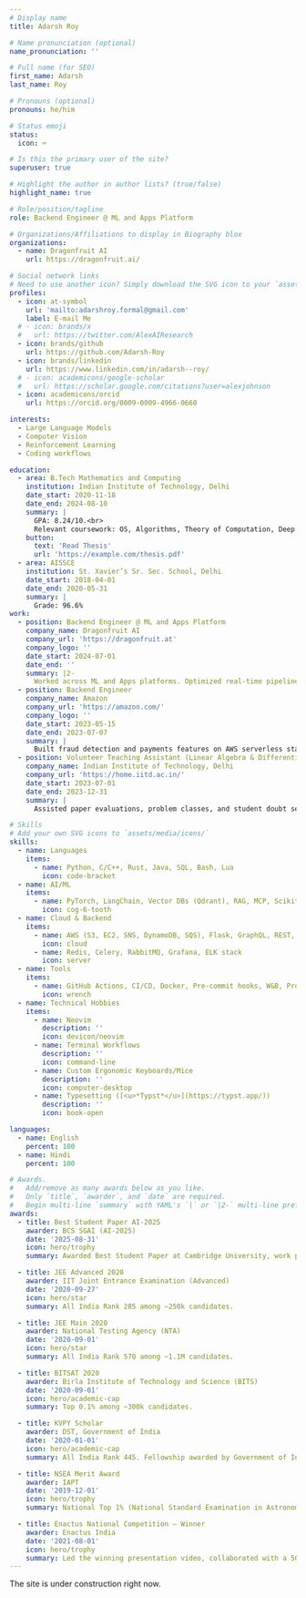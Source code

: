 ```yaml
---
# Display name
title: Adarsh Roy

# Name pronunciation (optional)
name_pronunciation: ''

# Full name (for SEO)
first_name: Adarsh
last_name: Roy

# Pronouns (optional)
pronouns: he/him

# Status emoji
status:
  icon: ⌨️

# Is this the primary user of the site?
superuser: true

# Highlight the author in author lists? (true/false)
highlight_name: true

# Role/position/tagline
role: Backend Engineer @ ML and Apps Platform

# Organizations/Affiliations to display in Biography blox
organizations:
  - name: Dragonfruit AI
    url: https://dragonfruit.ai/

# Social network links
# Need to use another icon? Simply download the SVG icon to your `assets/media/icons/` folder.
profiles:
  - icon: at-symbol
    url: 'mailto:adarshroy.formal@gmail.com'
    label: E-mail Me
  # - icon: brands/x
  #   url: https://twitter.com/AlexAIResearch
  - icon: brands/github
    url: https://github.com/Adarsh-Roy
  - icon: brands/linkedin
    url: https://www.linkedin.com/in/adarsh--roy/
  # - icon: academicons/google-scholar
  #   url: https://scholar.google.com/citations?user=alexjohnson
  - icon: academicons/orcid
    url: https://orcid.org/0009-0009-4966-0660

interests:
  - Large Language Models
  - Computer Vision
  - Reinforcement Learning
  - Coding workflows

education:
  - area: B.Tech Mathematics and Computing
    institution: Indian Institute of Technology, Delhi
    date_start: 2020-11-18
    date_end: 2024-08-10
    summary: |
      GPA: 8.24/10.<br>
      Relevant coursework: OS, Algorithms, Theory of Computation, Deep Learning, Data Mining, NLP.
    button:
      text: 'Read Thesis'
      url: 'https://example.com/thesis.pdf'
  - area: AISSCE
    institution: St. Xavier’s Sr. Sec. School, Delhi
    date_start: 2018-04-01
    date_end: 2020-05-31
    summary: |
      Grade: 96.6%
work:
  - position: Backend Engineer @ ML and Apps Platform
    company_name: Dragonfruit AI
    company_url: 'https://dragonfruit.at'
    company_logo: ''
    date_start: 2024-07-01
    date_end: ''
    summary: |2-
      Worked across ML and Apps platforms. Optimized real-time pipelines and backend APIs, cut latency by >95%, and shipped production features in multimodal AI and enterprise apps.
  - position: Backend Engineer
    company_name: Amazon
    company_url: 'https://amazon.com/'
    company_logo: ''
    date_start: 2023-05-15
    date_end: 2023-07-07
    summary: |
      Built fraud detection and payments features on AWS serverless stack, saving millions in logistics costs and streamlining EU operations.
  - position: Volunteer Teaching Assistant (Linear Algebra & Differential Equations)
    company_name: Indian Institute of Technology, Delhi
    company_url: 'https://home.iitd.ac.in/'
    date_start: 2023-07-01
    date_end: 2023-12-31
    summary: |
      Assisted paper evaluations, problem classes, and student doubt sessions (Volunteer Role)

# Skills
# Add your own SVG icons to `assets/media/icons/`
skills:
  - name: Languages
    items:
      - name: Python, C/C++, Rust, Java, SQL, Bash, Lua
        icon: code-bracket
  - name: AI/ML
    items:
      - name: PyTorch, LangChain, Vector DBs (Qdrant), RAG, MCP, Scikit-learn
        icon: cog-6-tooth
  - name: Cloud & Backend
    items:
      - name: AWS (S3, EC2, SNS, DynamoDB, SQS), Flask, GraphQL, REST, JWT
        icon: cloud
      - name: Redis, Celery, RabbitMQ, Grafana, ELK stack
        icon: server
  - name: Tools
    items:
      - name: GitHub Actions, CI/CD, Docker, Pre-commit hooks, W&B, Prompt Engineering
        icon: wrench
  - name: Technical Hobbies
    items:
      - name: Neovim
        description: ''
        icon: devicon/neovim
      - name: Terminal Workflows
        description: ''
        icon: command-line
      - name: Custom Ergonomic Keyboards/Mice
        description: ''
        icon: computer-desktop
      - name: Typesetting ([<u>*Typst*</u>](https://typst.app/))
        description: ''
        icon: book-open

languages:
  - name: English
    percent: 100
  - name: Hindi
    percent: 100

# Awards.
#   Add/remove as many awards below as you like.
#   Only `title`, `awarder`, and `date` are required.
#   Begin multi-line `summary` with YAML's `|` or `|2-` multi-line prefix and indent 2 spaces below.
awards:
  - title: Best Student Paper AI-2025
    awarder: BCS SGAI (AI-2025)
    date: '2025-08-31'
    icon: hero/trophy
    summary: Awarded Best Student Paper at Cambridge University, work published in Springer Nature Lecture Notes in Computer Science (LNCS).

  - title: JEE Advanced 2020
    awarder: IIT Joint Entrance Examination (Advanced)
    date: '2020-09-27'
    icon: hero/star
    summary: All India Rank 285 among ~250k candidates.

  - title: JEE Main 2020
    awarder: National Testing Agency (NTA)
    date: '2020-09-01'
    icon: hero/star
    summary: All India Rank 570 among ~1.1M candidates.

  - title: BITSAT 2020
    awarder: Birla Institute of Technology and Science (BITS)
    date: '2020-09-01'
    icon: hero/academic-cap
    summary: Top 0.1% among ~300k candidates.

  - title: KVPY Scholar
    awarder: DST, Government of India
    date: '2020-01-01'
    icon: hero/academic-cap
    summary: All India Rank 445. Fellowship awarded by Government of India.

  - title: NSEA Merit Award
    awarder: IAPT
    date: '2019-12-01'
    icon: hero/trophy
    summary: National Top 1% (National Standard Examination in Astronomy).

  - title: Enactus National Competition — Winner
    awarder: Enactus India
    date: '2021-08-01'
    icon: hero/trophy
    summary: Led the winning presentation video, collaborated with a 50+ member team.
---
```

The site is under construction right now.
